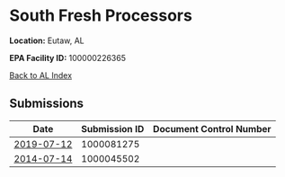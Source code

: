 # South Fresh Processors

**Location:** Eutaw, AL

**EPA Facility ID:** 100000226365

[Back to AL Index](../../index.md)

## Submissions

| Date | Submission ID | Document Control Number |
|------|--------------|-------------------------|
| [2019-07-12](submissions/1000081275.md) | 1000081275 |  |
| [2014-07-14](submissions/1000045502.md) | 1000045502 |  |
